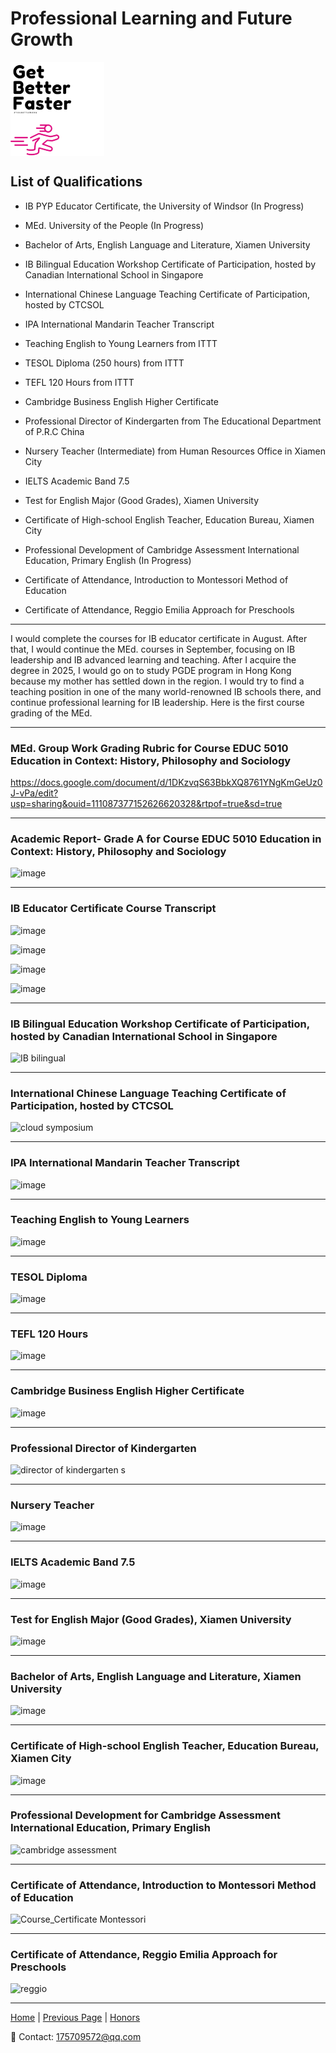 # Professional Learning and Future Growth

<img src="development s.gif" align="center"/>

## List of Qualifications

- IB PYP Educator Certificate, the University of Windsor (In Progress)

- MEd. University of the People (In Progress)

- Bachelor of Arts, English Language and Literature, Xiamen University

- IB Bilingual Education Workshop Certificate of Participation, hosted by Canadian International School in Singapore

- International Chinese Language Teaching Certificate of Participation, hosted by CTCSOL

- IPA International Mandarin Teacher Transcript

- Teaching English to Young Learners from ITTT

- TESOL Diploma (250 hours) from ITTT

- TEFL 120 Hours from ITTT

- Cambridge Business English Higher Certificate

- Professional Director of Kindergarten from The Educational Department of P.R.C China

- Nursery Teacher (Intermediate) from Human Resources Office in Xiamen City

- IELTS Academic Band 7.5

- Test for English Major (Good Grades), Xiamen University

- Certificate of High-school English Teacher, Education Bureau, Xiamen City

- Professional Development of Cambridge Assessment International Education, Primary English (In Progress)

- Certificate of Attendance, Introduction to Montessori Method of Education

- Certificate of Attendance, Reggio Emilia Approach for Preschools

---

I would complete the courses for IB educator certificate in August. After that, I would continue the MEd. courses in September, focusing on IB leadership and IB advanced learning and teaching. After I acquire the degree in 2025, I would go on to study PGDE program in Hong Kong because my mother has settled down in the region. I would try to find a teaching position in one of the many world-renowned IB schools there, and continue professional learning for IB leadership. Here is the first course grading of the MEd.

---

### MEd. Group Work Grading Rubric for Course EDUC 5010 Education in Context: History, Philosophy and Sociology

<https://docs.google.com/document/d/1DKzvqS63BbkXQ8761YNgKmGeUz0J-vPa/edit?usp=sharing&ouid=111087377152626620328&rtpof=true&sd=true>

---

### Academic Report- Grade A for Course EDUC 5010 Education in Context: History, Philosophy and Sociology

![image](https://user-images.githubusercontent.com/109213222/179459422-f399f5d0-fb72-49aa-b10d-e6fa6de5948c.png)

---

### IB Educator Certificate Course Transcript

![image](https://user-images.githubusercontent.com/109213222/180366410-e0aad636-758b-4723-be60-08a097b44989.png)

![image](https://user-images.githubusercontent.com/109213222/180366431-eaff67a5-6a9f-4fde-abbb-27f10bfc4912.png)

![image](https://user-images.githubusercontent.com/109213222/180366450-11a2c85f-6ed6-4d96-88e1-4190f9aec9a0.png)

![image](https://user-images.githubusercontent.com/109213222/180366480-14c7c25b-637c-425e-86d1-02def6777856.png)

---

### IB Bilingual Education Workshop Certificate of Participation, hosted by Canadian International School in Singapore

![IB bilingual](https://user-images.githubusercontent.com/109213222/184063629-c51e0ff8-3fac-4258-8a3b-c98108ab4dc6.JPG)

---

### International Chinese Language Teaching Certificate of Participation, hosted by CTCSOL

![cloud symposium](https://user-images.githubusercontent.com/109213222/184063507-9f9d43db-abce-4be8-ad4b-6249cb37ada9.JPG)

---

### IPA International Mandarin Teacher Transcript

![image](https://user-images.githubusercontent.com/109213222/183637864-216ba52d-5efc-42f9-afd6-80d28d67955c.png)

---

### Teaching English to Young Learners

![image](https://user-images.githubusercontent.com/109213222/181924694-13c185c5-7107-4e94-b6f4-d1572b39954c.png)

---

### TESOL Diploma

![image](https://user-images.githubusercontent.com/109213222/179466727-80fb1463-10a3-4adc-90b7-d0ee80be22b7.png)

---

### TEFL 120 Hours

![image](https://user-images.githubusercontent.com/109213222/179466439-881b73b0-74b0-4da6-b52d-e3067cd15513.png)

---

### Cambridge Business English Higher Certificate

![image](https://user-images.githubusercontent.com/109213222/181924352-1c059da3-9331-4019-98b6-aac3185305a1.png)

---

### Professional Director of Kindergarten

![director of kindergarten s](https://user-images.githubusercontent.com/109213222/184063754-0ef8bd31-f4ba-489a-9868-c5a35dd53e42.JPG)

---

### Nursery Teacher

![image](https://user-images.githubusercontent.com/109213222/183637753-980f3cd7-ab9b-4718-b631-e7783f833ba3.png)

---

### IELTS Academic Band 7.5

![image](https://user-images.githubusercontent.com/109213222/182404650-8657bbed-38ee-41a4-a4a8-fc068f717e5f.png)

---

### Test for English Major (Good Grades), Xiamen University

![image](https://user-images.githubusercontent.com/109213222/183637986-4465f41b-7421-4d43-ac44-368917828106.png)

---

### Bachelor of Arts, English Language and Literature, Xiamen University

![image](https://user-images.githubusercontent.com/109213222/183640461-948c16fd-7124-4510-b852-c362f12d91e9.png)

---

### Certificate of High-school English Teacher, Education Bureau, Xiamen City

![image](https://user-images.githubusercontent.com/109213222/183640579-394b9b1f-c51a-4c14-aeda-639a4bac4ce4.png)

---

### Professional Development for Cambridge Assessment International Education, Primary English

![cambridge assessment](https://user-images.githubusercontent.com/109213222/184540244-ded6d07e-8bdd-4210-898f-bf86fa8ba23b.JPG)

---

### Certificate of Attendance, Introduction to Montessori Method of Education

![Course_Certificate Montessori](https://user-images.githubusercontent.com/109213222/184590731-0f037e92-01c5-4fbd-ba10-f2667faf4ffc.JPG)

---

### Certificate of Attendance, Reggio Emilia Approach for Preschools

![reggio](https://user-images.githubusercontent.com/109213222/184590659-d7bd3fed-fe5e-4014-b5a9-8c7fed0a5cea.JPG)

---

 [Home](./README.md) | [Previous Page](./curriculum.md) | [Honors](./honors.md)

📧 Contact:
<175709572@qq.com>
